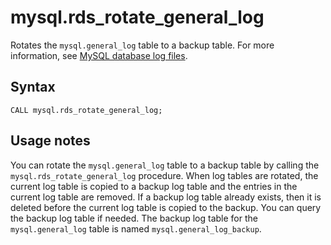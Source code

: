 # mysql\.rds\_rotate\_general\_log<a name="mysql_rds_rotate_general_log"></a>

Rotates the `mysql.general_log` table to a backup table\. For more information, see [MySQL database log files](USER_LogAccess.Concepts.MySQL.md)\.

## Syntax<a name="mysql_rds_rotate_general_log-syntax"></a>

 

```
CALL mysql.rds_rotate_general_log;
```

## Usage notes<a name="mysql_rds_rotate_general_log-usage-notes"></a>

You can rotate the `mysql.general_log` table to a backup table by calling the `mysql.rds_rotate_general_log` procedure\. When log tables are rotated, the current log table is copied to a backup log table and the entries in the current log table are removed\. If a backup log table already exists, then it is deleted before the current log table is copied to the backup\. You can query the backup log table if needed\. The backup log table for the `mysql.general_log` table is named `mysql.general_log_backup`\.